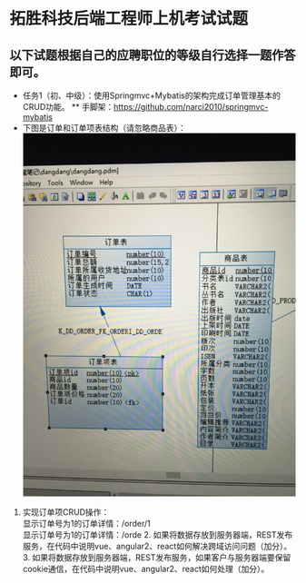 # 拓胜科技后端工程师上机考试试题
## 以下试题根据自己的应聘职位的等级自行选择一题作答即可。
* 任务1（初、中级）：使用Springmvc+Mybatis的架构完成订单管理基本的CRUD功能。
** 手脚架：https://github.com/narci2010/springmvc-mybatis
* 下图是订单和订单项表结构（请忽略商品表）：
      <img src="task1.jpg"/>
      <br>
1. 实现订单项CRUD操作：
   <br>显示订单号为1的订单详情：/order/1
    <br>显示订单号为1的订单详情：/orde
    2. 如果将数据存放到服务器端，REST发布服务，在代码中说明vue、angular2、react如何解决跨域访问问题（加分）。
   3. 如果将数据存放到服务器端，REST发布服务，如果客户与服务器端要保留cookie通信，在代码中说明vue、angular2、react如何处理（加分）。
